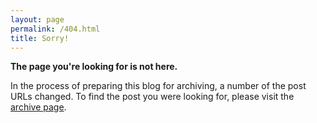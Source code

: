 ```yaml
---
layout: page
permalink: /404.html
title: Sorry!
---
```

  
  
  
**The page you're looking for is not here.**

In the process of preparing this blog for archiving, a number of the post URLs changed. To find the post you were looking for, please visit the [archive page](http://blog.jakebelder.com/archive).
